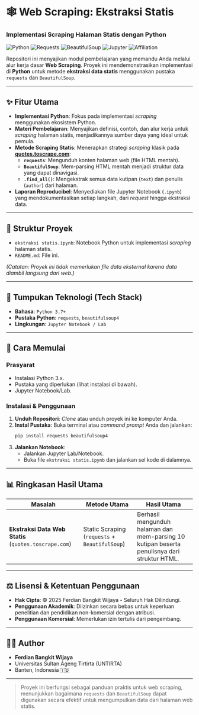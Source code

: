 # 🕸️ Web Scraping: Ekstraksi Statis
### **Implementasi Scraping Halaman Statis dengan Python**

![Python](https://img.shields.io/badge/Python-3.7+-blue.svg)
![Requests](https://img.shields.io/badge/requests-library-brightgreen.svg)
![BeautifulSoup](https://img.shields.io/badge/BeautifulSoup-library-blueviolet.svg)
![Jupyter](https://img.shields.io/badge/Jupyter-Notebook-orange.svg)
![Affiliation](https://img.shields.io/badge/Affiliation-UNTIRTA-orange.svg)

Repositori ini menyajikan modul pembelajaran yang memandu Anda melalui alur kerja dasar **Web Scraping**. Proyek ini mendemonstrasikan implementasi di **Python** untuk metode **ekstraksi data statis** menggunakan pustaka `requests` dan `BeautifulSoup`.

---

## ✨ Fitur Utama

- **Implementasi Python**: Fokus pada implementasi *scraping* menggunakan ekosistem Python.
- **Materi Pembelajaran**: Menyajikan definisi, contoh, dan alur kerja untuk *scraping* halaman statis, menjadikannya sumber daya yang ideal untuk pemula.
- **Metode Scraping Statis**: Menerapkan strategi *scraping* klasik pada **[quotes.toscrape.com](http://quotes.toscrape.com/)**:
    - **`requests`**: Mengunduh konten halaman web (file HTML mentah).
    - **`BeautifulSoup`**: Mem-parsing HTML mentah menjadi struktur data yang dapat dinavigasi.
    - **`.find_all()`**: Mengekstrak semua data kutipan (`text`) dan penulis (`author`) dari halaman.
- **Laporan Reproducibel**: Menyediakan file Jupyter Notebook (`.ipynb`) yang mendokumentasikan setiap langkah, dari *request* hingga ekstraksi data.

---

## 📂 Struktur Proyek

- `ekstraksi statis.ipynb`: Notebook Python untuk implementasi *scraping* halaman statis.
- `README.md`: File ini.

*(Catatan: Proyek ini tidak memerlukan file data eksternal karena data diambil langsung dari web.)*

---

## 🔧 Tumpukan Teknologi (Tech Stack)

- **Bahasa**: `Python 3.7+`
- **Pustaka Python**: `requests`, `beautifulsoup4`
- **Lingkungan**: `Jupyter Notebook / Lab`

---

## 🚀 Cara Memulai

### Prasyarat

- Instalasi Python 3.x.
- Pustaka yang diperlukan (lihat instalasi di bawah).
- Jupyter Notebook/Lab.

### Instalasi & Penggunaan

1.  **Unduh Repositori**: *Clone* atau unduh proyek ini ke komputer Anda.
2.  **Instal Pustaka**: Buka terminal atau *command prompt* Anda dan jalankan:
    ```bash
    pip install requests beautifulsoup4
    ```
3.  **Jalankan Notebook**:
    - Jalankan Jupyter Lab/Notebook.
    - Buka file `ekstraksi statis.ipynb` dan jalankan sel kode di dalamnya.

---

## 📊 Ringkasan Hasil Utama

| Masalah | Metode Utama | Hasil Utama |
|---|---|---|
| **Ekstraksi Data Web Statis** (`quotes.toscrape.com`) | Static Scraping (`requests` + `BeautifulSoup`) | Berhasil mengunduh halaman dan mem-parsing 10 kutipan beserta penulisnya dari struktur HTML. |

---

## ⚖️ Lisensi & Ketentuan Penggunaan

- **Hak Cipta**: © 2025 Ferdian Bangkit Wijaya - Seluruh Hak Dilindungi.
- **Penggunaan Akademik**: Diizinkan secara bebas untuk keperluan penelitian dan pendidikan non-komersial dengan atribusi.
- **Penggunaan Komersial**: Memerlukan izin tertulis dari pengembang.

---

## 👨‍💻 Author

- **Ferdian Bangkit Wijaya**
- Universitas Sultan Ageng Tirtirta (UNTIRTA)
- Banten, Indonesia 🇮🇩

---

> Proyek ini berfungsi sebagai panduan praktis untuk web scraping, menunjukkan bagaimana `requests` dan `BeautifulSoup` dapat digunakan secara efektif untuk mengumpulkan data dari halaman web statis.
